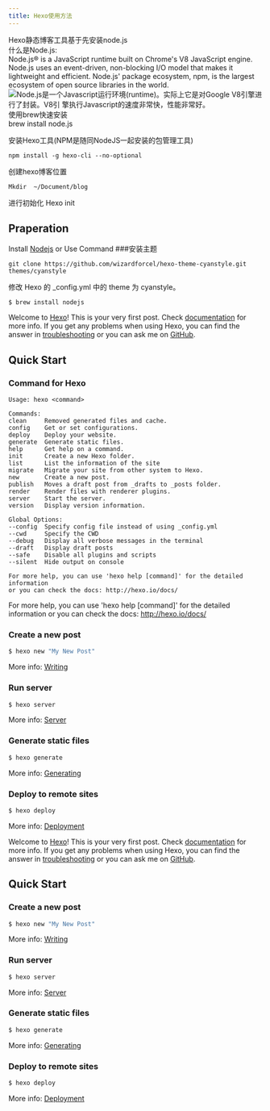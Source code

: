 ```yaml
---
title: Hexo使用方法
---
```



Hexo静态博客工具基于先安装node.js  
什么是Node.js:  
Node.js® is a JavaScript runtime built on Chrome's V8 JavaScript engine. Node.js uses an event-driven, non-blocking I/O model that makes it lightweight and efficient. Node.js' package ecosystem, npm, is the largest ecosystem of open source libraries in the world.
![Node.js是一个Javascript运行环境(runtime)。实际上它是对Google V8引擎进行了封装。V8引 擎执行Javascript的速度非常快，性能非常好。](http://baike.baidu.com/link?url=SyWoc-jV1q9IBR9lG6X1vII3xPpd0MGrorW2H5Y_I-Hy0Ba-DEIIuPaMk1WTLrpjyfdrUhP_27Ulhl72mLNd__)
使用brew快速安装  
brew install node.js  

安装Hexo工具(NPM是随同NodeJS一起安装的包管理工具)  

```
npm install -g hexo-cli --no-optional  
```
创建hexo博客位置 
```
Mkdir  ~/Document/blog
```
进行初始化
Hexo init 

## Praperation
Install [Nodejs](https://nodejs.org/en/) or Use Command 
###安装主题

```
git clone https://github.com/wizardforcel/hexo-theme-cyanstyle.git themes/cyanstyle
```
修改 Hexo 的 _config.yml 中的 theme 为 cyanstyle。

```dzh
$ brew install nodejs
```
Welcome to [Hexo](https://hexo.io/)! This is your very first post. Check [documentation](https://hexo.io/docs/) for more info. If you get any problems when using Hexo, you can find the answer in [troubleshooting](https://hexo.io/docs/troubleshooting.html) or you can ask me on [GitHub](https://github.com/hexojs/hexo/issues).

## Quick Start

### Command for Hexo
```dzh
Usage: hexo <command>

Commands:
clean     Removed generated files and cache.
config    Get or set configurations.
deploy    Deploy your website.
generate  Generate static files.
help      Get help on a command.
init      Create a new Hexo folder.
list      List the information of the site
migrate   Migrate your site from other system to Hexo.
new       Create a new post.
publish   Moves a draft post from _drafts to _posts folder.
render    Render files with renderer plugins.
server    Start the server.
version   Display version information.

Global Options:
--config  Specify config file instead of using _config.yml
--cwd     Specify the CWD
--debug   Display all verbose messages in the terminal
--draft   Display draft posts
--safe    Disable all plugins and scripts
--silent  Hide output on console

For more help, you can use 'hexo help [command]' for the detailed information
or you can check the docs: http://hexo.io/docs/
```

For more help, you can use 'hexo help [command]' for the detailed information
or you can check the docs: http://hexo.io/docs/

### Create a new post

``` bash
$ hexo new "My New Post"
```

More info: [Writing](https://hexo.io/docs/writing.html)

### Run server

``` bash
$ hexo server
```

More info: [Server](https://hexo.io/docs/server.html)

### Generate static files

``` bash
$ hexo generate
```

More info: [Generating](https://hexo.io/docs/generating.html)

### Deploy to remote sites

``` bash
$ hexo deploy
```

More info: [Deployment](https://hexo.io/docs/deployment.html)



Welcome to [Hexo](https://hexo.io/)! This is your very first post. Check [documentation](https://hexo.io/docs/) for more info. If you get any problems when using Hexo, you can find the answer in [troubleshooting](https://hexo.io/docs/troubleshooting.html) or you can ask me on [GitHub](https://github.com/hexojs/hexo/issues).

## Quick Start

### Create a new post

``` bash
$ hexo new "My New Post"
```

More info: [Writing](https://hexo.io/docs/writing.html)

### Run server

``` bash
$ hexo server
```

More info: [Server](https://hexo.io/docs/server.html)

### Generate static files

``` bash
$ hexo generate
```

More info: [Generating](https://hexo.io/docs/generating.html)

### Deploy to remote sites

``` bash
$ hexo deploy
```

More info: [Deployment](https://hexo.io/docs/deployment.html)
